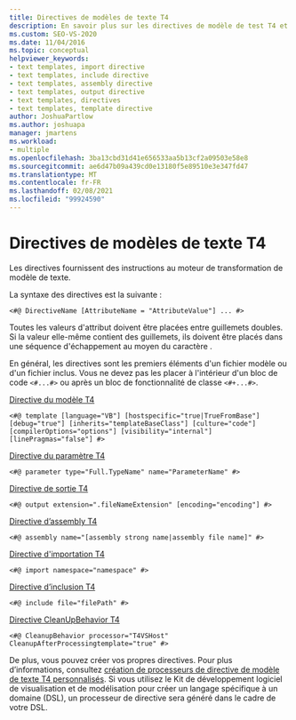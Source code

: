 ```yaml
---
title: Directives de modèles de texte T4
description: En savoir plus sur les directives de modèle de test T4 et la façon dont elles fournissent des instructions au moteur de transformation de modèle de texte.
ms.custom: SEO-VS-2020
ms.date: 11/04/2016
ms.topic: conceptual
helpviewer_keywords:
- text templates, import directive
- text templates, include directive
- text templates, assembly directive
- text templates, output directive
- text templates, directives
- text templates, template directive
author: JoshuaPartlow
ms.author: joshuapa
manager: jmartens
ms.workload:
- multiple
ms.openlocfilehash: 3ba13cbd31d41e656533aa5b13cf2a09503e58e8
ms.sourcegitcommit: ae6d47b09a439cd0e13180f5e89510e3e347fd47
ms.translationtype: MT
ms.contentlocale: fr-FR
ms.lasthandoff: 02/08/2021
ms.locfileid: "99924590"
---
```

# <a name="t4-text-template-directives"></a>Directives de modèles de texte T4

Les directives fournissent des instructions au moteur de transformation de modèle de texte.

La syntaxe des directives est la suivante :

```
<#@ DirectiveName [AttributeName = "AttributeValue"] ... #>
```

Toutes les valeurs d'attribut doivent être placées entre guillemets doubles. Si la valeur elle-même contient des guillemets, ils doivent être placés dans une séquence d'échappement au moyen du caractère \.

En général, les directives sont les premiers éléments d'un fichier modèle ou d'un fichier inclus. Vous ne devez pas les placer à l'intérieur d'un bloc de code `<#...#>` ou après un bloc de fonctionnalité de classe `<#+...#>`.

[Directive du modèle T4](../modeling/t4-template-directive.md)

```
<#@ template [language="VB"] [hostspecific="true|TrueFromBase"] [debug="true"] [inherits="templateBaseClass"] [culture="code"] [compilerOptions="options"] [visibility="internal"] [linePragmas="false"] #>
```

[Directive du paramètre T4](../modeling/t4-parameter-directive.md)

```
<#@ parameter type="Full.TypeName" name="ParameterName" #>
```

[Directive de sortie T4](../modeling/t4-output-directive.md)

```
<#@ output extension=".fileNameExtension" [encoding="encoding"] #>
```

[Directive d’assembly T4](../modeling/t4-assembly-directive.md)

```
<#@ assembly name="[assembly strong name|assembly file name]" #>
```

[Directive d'importation T4](../modeling/t4-import-directive.md)

```
<#@ import namespace="namespace" #>
```

[Directive d’inclusion T4](../modeling/t4-include-directive.md)

```
<#@ include file="filePath" #>
```

[Directive CleanUpBehavior T4](../modeling/t4-cleanupbehavior-directive.md)

```
<#@ CleanupBehavior processor="T4VSHost" CleanupAfterProcessingtemplate="true" #>
```

De plus, vous pouvez créer vos propres directives. Pour plus d’informations, consultez [création de processeurs de directive de modèle de texte T4 personnalisés](../modeling/creating-custom-t4-text-template-directive-processors.md). Si vous utilisez le Kit de développement logiciel de visualisation et de modélisation pour créer un langage spécifique à un domaine (DSL), un processeur de directive sera généré dans le cadre de votre DSL.
